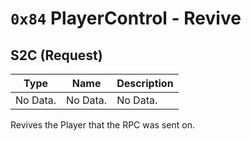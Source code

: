 ﻿# `0x84` PlayerControl - Revive
## S2C (Request)
| Type | Name | Description |
| --- | --- | --- |
| No Data. | No Data. | No Data. |

Revives the Player that the RPC was sent on.
